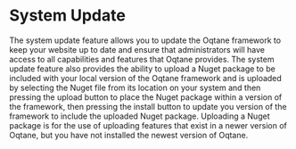 # System Update

The system update feature allows you to update the Oqtane framework to keep your website up to date and ensure that administrators will have access to all capabilities and features that Oqtane provides. The system update feature also provides the ability to upload a Nuget package to be included with your local version of the Oqtane framework and is uploaded by selecting the Nuget file from its location on your system and then pressing the upload button to place the Nuget package within a version of the framework, then pressing the install button to update you version of the framework to include the uploaded Nuget package. Uploading a Nuget package is for the use of uploading features that exist in a newer version of Oqtane, but you have not installed the newest version of Oqtane.
